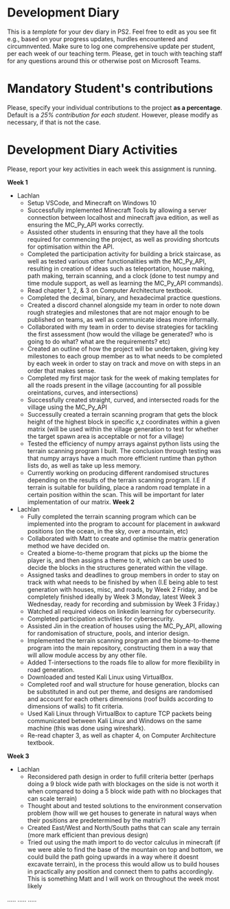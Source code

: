 # Development Diary
This is a *template* for your dev diary in PS2.
Feel free to edit as you see fit e.g., based on your progress updates, hurdles encountered and circumnvented.
Make sure to log one comprehensive update per student, per each week of our teaching term.
Please, get in touch with teaching staff for any questions around this or otherwise post on Microsoft Teams.

# Mandatory Student's contributions
Please, specify your individual contributions to the project **as a percentage**. 
Default is a *25% contribution for each student*. However, please modify as necessary, if that is not the case.

# Development Diary Activities
Please, report your key activities in each week this assignment is running.  

**Week 1**
* Lachlan
    * Setup VSCode, and Minecraft on Windows 10
    * Successfully implemented Minecraft Tools by allowing a server connection between localhost and minecraft java edition, as well as ensuring the MC_Py_API works correctly.
    * Assisted other students in ensuring that they have all the tools required for commencing the project, as well as providing shortcuts for optimisation within the API.
    * Completed the participation activity for building a brick staircase, as well as tested various other functionalities with the MC_Py_API, resulting in creation of ideas such as teleportation, house making, path making, terrain scanning, and a clock (done to test numpy and time module support, as well as learning the MC_Py_API commands).
    * Read chapter 1, 2, & 3 on Computer Architecture textbook.
    * Completed the decimal, binary, and hexadecimal practice questions.
    * Created a discord channel alongside my team in order to note down rough strategies and milestones that are not major enough to be published on teams, as well as communicate ideas more informally.
    * Collaborated with my team in order to devise strategies for tackling the first assessment (how would the village be generated? who is going to do what? what are the requirements? etc)
    * Created an outline of how the project will be undertaken, giving key milestones to each group member as to what needs to be completed by each week in order to stay on track and move on with steps in an order that makes sense.
    * Completed my first major task for the week of making templates for all the roads present in the village (accounting for all possible oreintations, curves, and intersections)
    * Successfully created straight, curved, and intersected roads for the village using the MC_Py_API
    * Successully created a terrain scanning program that gets the block height of the highest block in specific x,z coordinates within a given matrix (will be used within the village generation to test for whether the target spawn area is acceptable or not for a village)
    * Tested the efficiency of numpy arrays against python lists using the terrain scanning program I built. The conclusion through testing was that numpy arrays have a much more efficient runtime than python lists do, as well as take up less memory.
    * Currently working on producing different randomised structures depending on the results of the terrain scanning program. I.E if terrain is suitable for building, place a random road template in a certain position within the scan. This will be important for later implementation of our matrix.
**Week 2**
* Lachlan
    * Fully completed the terrain scanning program which can be implemented into the program to account for placement in awkward positions (on the ocean, in the sky, over a mountain, etc)
    * Collaborated with Matt to create and optimise the matrix generation method we have decided on.
    * Created a biome-to-theme program that picks up the biome the player is, and then assigns a theme to it, which can be used to decide the blocks in the structures generated within the village.
    * Assigned tasks and deadlines to group members in order to stay on track with what needs to be finished by when (I.E being able to test generation with houses, misc, and roads, by Week 2 Friday, and be completely finished ideally by Week 3 Monday, latest Week 3 Wednesday, ready for recording and submission by Week 3 Friday.)
    * Watched all required videos on linkedin learning for cybersecurity.
    * Completed participation activities for cybersecurity.
    * Assisted Jin in the creation of houses using the MC_Py_API, allowing for randomisation of structure, pools, and interior design.
    * Implemented the terrain scanning program and the biome-to-theme program into the main repository, constructing them in a way that will allow module access by any other file.
    * Added T-intersections to the roads file to allow for more flexibility in road generation.
    * Downloaded and tested Kali Linux using VirtualBox.
    * Completed roof and wall structure for house generation, blocks can be substituted in and out per theme, and designs are randomised and account for each others dimensions (roof builds according to dimensions of walls) to fit criteria.
    * Used Kali Linux through VirtualBox to capture TCP packets being communicated between Kali Linux and Windows on the same machine (this was done using wireshark).
    * Re-read chapter 3, as well as chapter 4, on Computer Architecture textbook.

**Week 3**
* Lachlan
    * Reconsidered path design in order to fufill criteria better (perhaps doing a 9 block wide path with blockages on the side is not worth it when compared to doing a 5 block wide path with no blockages that can scale terrain)
    * Thought about and tested solutions to the environment conservation problem (how will we get houses to generate in natural ways when their positions are predetermined by the matrix?)
    * Created East/West and North/South paths that can scale any terrain (more mark efficient than previous design)
    * Tried out using the math import to do vector calculus in minecraft (if we were able to find the base of the mountain on top and bottom, we could build the path going upwards in a way where it doesnt excavate terrain), in the process this would allow us to build houses in practically any position and connect them to paths accordingly. This is something Matt and I will work on throughout the week most likely
    
.....
.....
.....

